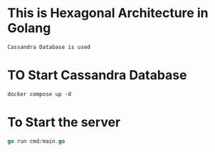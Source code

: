 # This is Hexagonal Architecture in Golang

```
Cassandra Database is used
```
# TO Start Cassandra Database
```
docker compose up -d
```

# To Start the server
```go
go run cmd/main.go 
```
